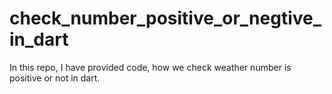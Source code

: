 # check_number_positive_or_negtive_in_dart
In this repo, I have provided code, how we check weather number is positive or not in dart. 
